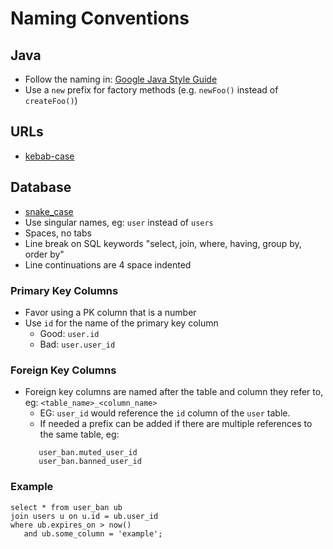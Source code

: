 # Naming Conventions

## Java
- Follow the naming in: [Google Java Style Guide](https://google.github.io/styleguide/javaguide.html#s5-naming)
- Use a `new` prefix for factory methods (e.g. `newFoo()` instead of `createFoo()`)

## URLs
- [kebab-case](https://en.wikipedia.org/wiki/Kebab_case)

## Database
- [snake_case](https://en.wikipedia.org/wiki/Snake_case)
- Use singular names, eg: `user` instead of `users`
- Spaces, no tabs
- Line break on SQL keywords "select, join, where, having, group by, order by"
- Line continuations are 4 space indented

### Primary Key Columns
- Favor using a PK column that is a number
- Use `id` for the name of the primary key column
   - Good: `user.id`
   - Bad: `user.user_id`

### Foreign Key Columns
- Foreign key columns are named after the table and column they refer to, eg: `<table_name>_<column_name>`
   - EG: `user_id` would reference the `id` column of the `user` table.
   - If needed a prefix can be added if there are multiple references to the same table, eg:
   ```
      user_ban.muted_user_id
      user_ban.banned_user_id
   ```

### Example
```
select * from user_ban ub
join users u on u.id = ub.user_id
where ub.expires_on > now()
   and ub.some_column = 'example';
```
